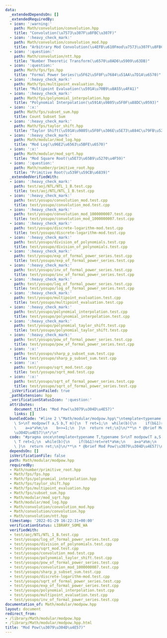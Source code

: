 ```yaml
---
data:
  _extendedDependsOn: []
  _extendedRequiredBy:
  - icon: ':warning:'
    path: Math/convolution/convolution.hpp
    title: "Convolution(\u7573\u307F\u8FBC\u307F)"
  - icon: ':heavy_check_mark:'
    path: Math/convolution/convolution_mod.hpp
    title: "Arbitrary Mod Convolution(\u4EFB\u610Fmod\u7573\u307F\u8FBC\u307F)"
  - icon: ':question:'
    path: Math/convolution/ntt.hpp
    title: "Number Theoretic Transform(\u6570\u8AD6\u5909\u63DB)"
  - icon: ':question:'
    path: Math/fps/fps.hpp
    title: "Formal Power Series(\u5F62\u5F0F\u7684\u51AA\u7D1A\u6570)"
  - icon: ':heavy_check_mark:'
    path: Math/fps/multipoint_evaluation.hpp
    title: "Multipoint Evaluation(\u591A\u70B9\u8A55\u4FA1)"
  - icon: ':heavy_check_mark:'
    path: Math/fps/polynomial_interpolation.hpp
    title: "Polynomial Interpolation(\u591A\u9805\u5F0F\u88DC\u9593)"
  - icon: ':x:'
    path: Math/fps/subset_sum.hpp
    title: Count Subset Sum
  - icon: ':heavy_check_mark:'
    path: Math/fps/taylor_shift.hpp
    title: "Taylor Shift(\u591A\u9805\u5F0F\u306E\u5E73\u884C\u79FB\u52D5)"
  - icon: ':heavy_check_mark:'
    path: Math/modular/mod_log.hpp
    title: "Mod Log(\u96E2\u6563\u5BFE\u6570)"
  - icon: ':x:'
    path: Math/modular/mod_sqrt.hpp
    title: "Mod Square Root(\u5E73\u65B9\u5270\u4F59)"
  - icon: ':question:'
    path: Math/number/primitive_root.hpp
    title: "Primitive Root(\u539F\u59CB\u6839)"
  _extendedVerifiedWith:
  - icon: ':heavy_check_mark:'
    path: test/aoj/NTL/NTL_1_B.test.cpp
    title: test/aoj/NTL/NTL_1_B.test.cpp
  - icon: ':heavy_check_mark:'
    path: test/yosupo/convolution_mod.test.cpp
    title: test/yosupo/convolution_mod.test.cpp
  - icon: ':heavy_check_mark:'
    path: test/yosupo/convolution_mod_1000000007.test.cpp
    title: test/yosupo/convolution_mod_1000000007.test.cpp
  - icon: ':heavy_check_mark:'
    path: test/yosupo/discrete-logarithm-mod.test.cpp
    title: test/yosupo/discrete-logarithm-mod.test.cpp
  - icon: ':heavy_check_mark:'
    path: test/yosupo/division_of_polynomials.test.cpp
    title: test/yosupo/division_of_polynomials.test.cpp
  - icon: ':heavy_check_mark:'
    path: test/yosupo/exp_of_formal_power_series.test.cpp
    title: test/yosupo/exp_of_formal_power_series.test.cpp
  - icon: ':heavy_check_mark:'
    path: test/yosupo/inv_of_formal_power_series.test.cpp
    title: test/yosupo/inv_of_formal_power_series.test.cpp
  - icon: ':heavy_check_mark:'
    path: test/yosupo/log_of_formal_power_series.test.cpp
    title: test/yosupo/log_of_formal_power_series.test.cpp
  - icon: ':heavy_check_mark:'
    path: test/yosupo/multipoint_evaluation.test.cpp
    title: test/yosupo/multipoint_evaluation.test.cpp
  - icon: ':heavy_check_mark:'
    path: test/yosupo/polynomial_interpolation.test.cpp
    title: test/yosupo/polynomial_interpolation.test.cpp
  - icon: ':heavy_check_mark:'
    path: test/yosupo/polynomial_taylor_shift.test.cpp
    title: test/yosupo/polynomial_taylor_shift.test.cpp
  - icon: ':heavy_check_mark:'
    path: test/yosupo/pow_of_formal_power_series.test.cpp
    title: test/yosupo/pow_of_formal_power_series.test.cpp
  - icon: ':x:'
    path: test/yosupo/sharp_p_subset_sum.test.cpp
    title: test/yosupo/sharp_p_subset_sum.test.cpp
  - icon: ':x:'
    path: test/yosupo/sqrt_mod.test.cpp
    title: test/yosupo/sqrt_mod.test.cpp
  - icon: ':x:'
    path: test/yosupo/sqrt_of_formal_power_series.test.cpp
    title: test/yosupo/sqrt_of_formal_power_series.test.cpp
  _isVerificationFailed: true
  _pathExtension: hpp
  _verificationStatusIcon: ':question:'
  attributes:
    document_title: "Mod Pow(\u3079\u304D\u4E57)"
    links: []
  bundledCode: "#line 2 \"Math/modular/modpow.hpp\"\ntemplate<typename T,typename\
    \ S>\nT modpow(T a,S b,T m){\n  T ret=1;\n  while(b){\n    if(b&1)ret=ret*a%m;\n\
    \    a=a*a%m;\n    b>>=1;\n  }\n  return ret;\n}\n/**\n * @brief Mod Pow(\u3079\
    \u304D\u4E57)\n*/\n"
  code: "#pragma once\ntemplate<typename T,typename S>\nT modpow(T a,S b,T m){\n \
    \ T ret=1;\n  while(b){\n    if(b&1)ret=ret*a%m;\n    a=a*a%m;\n    b>>=1;\n \
    \ }\n  return ret;\n}\n/**\n * @brief Mod Pow(\u3079\u304D\u4E57)\n*/"
  dependsOn: []
  isVerificationFile: false
  path: Math/modular/modpow.hpp
  requiredBy:
  - Math/number/primitive_root.hpp
  - Math/fps/fps.hpp
  - Math/fps/polynomial_interpolation.hpp
  - Math/fps/taylor_shift.hpp
  - Math/fps/multipoint_evaluation.hpp
  - Math/fps/subset_sum.hpp
  - Math/modular/mod_sqrt.hpp
  - Math/modular/mod_log.hpp
  - Math/convolution/convolution_mod.hpp
  - Math/convolution/convolution.hpp
  - Math/convolution/ntt.hpp
  timestamp: '2022-01-29 16:22:31+00:00'
  verificationStatus: LIBRARY_SOME_WA
  verifiedWith:
  - test/aoj/NTL/NTL_1_B.test.cpp
  - test/yosupo/log_of_formal_power_series.test.cpp
  - test/yosupo/division_of_polynomials.test.cpp
  - test/yosupo/sqrt_mod.test.cpp
  - test/yosupo/convolution_mod.test.cpp
  - test/yosupo/polynomial_taylor_shift.test.cpp
  - test/yosupo/pow_of_formal_power_series.test.cpp
  - test/yosupo/convolution_mod_1000000007.test.cpp
  - test/yosupo/sharp_p_subset_sum.test.cpp
  - test/yosupo/discrete-logarithm-mod.test.cpp
  - test/yosupo/sqrt_of_formal_power_series.test.cpp
  - test/yosupo/exp_of_formal_power_series.test.cpp
  - test/yosupo/polynomial_interpolation.test.cpp
  - test/yosupo/multipoint_evaluation.test.cpp
  - test/yosupo/inv_of_formal_power_series.test.cpp
documentation_of: Math/modular/modpow.hpp
layout: document
redirect_from:
- /library/Math/modular/modpow.hpp
- /library/Math/modular/modpow.hpp.html
title: "Mod Pow(\u3079\u304D\u4E57)"
---
```

